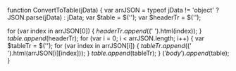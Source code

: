 function ConvertToTable(jData) {
  var arrJSON = typeof jData != 'object' ? JSON.parse(jData) : jData;
  var $table = $('');
  var $headerTr = $('');

  for (var index in arrJSON[0]) {
    $headerTr.append($(' ').html(index));
  }
  $table.append($headerTr);
  for (var i = 0; i < arrJSON.length; i++) {
   var $tableTr = $('');
    for (var index in arrJSON[i]) {
      $tableTr.append($(' ').html(arrJSON[i][index]));
    }
    $table.append($tableTr);
  }
  $('body').append($table);
}